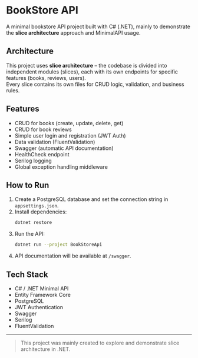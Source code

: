# BookStore API

A minimal bookstore API project built with C# (.NET), mainly to demonstrate the **slice architecture** approach and MinimalAPI usage.

## Architecture

This project uses **slice architecture** – the codebase is divided into independent modules (slices), each with its own endpoints for specific features (books, reviews, users).  
Every slice contains its own files for CRUD logic, validation, and business rules.

## Features

- CRUD for books (create, update, delete, get)
- CRUD for book reviews
- Simple user login and registration (JWT Auth)
- Data validation (FluentValidation)
- Swagger (automatic API documentation)
- HealthCheck endpoint
- Serilog logging
- Global exception handling middleware

## How to Run

1. Create a PostgreSQL database and set the connection string in `appsettings.json`.
2. Install dependencies:
   ```bash
   dotnet restore
   ```
3. Run the API:
   ```bash
   dotnet run --project BookStoreApi
   ```
4. API documentation will be available at `/swagger`.

## Tech Stack

- C# / .NET Minimal API
- Entity Framework Core
- PostgreSQL
- JWT Authentication
- Swagger
- Serilog
- FluentValidation

---

> This project was mainly created to explore and demonstrate slice architecture in .NET.  
